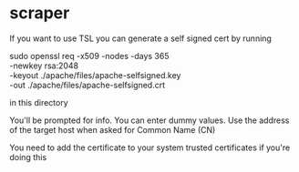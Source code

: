 # scraper

If you want to use TSL you can generate a self signed cert by running

sudo openssl req -x509 -nodes -days 365 \
  -newkey rsa:2048 \
  -keyout ./apache/files/apache-selfsigned.key \
  -out ./apache/files/apache-selfsigned.crt

in this directory 

You'll be prompted for info. You can enter dummy values. Use the address of the target host when asked for Common Name (CN)

You need to add the certificate to your system trusted certificates if you're doing this






